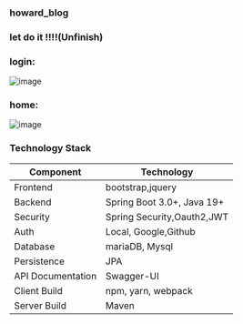 ### howard_blog

### let do it !!!!(Unfinish)

### login:
![image](https://user-images.githubusercontent.com/114131391/231535993-23a4483f-5d04-4d74-a6b1-9262f9f0e04f.png)


### home:
![image](https://user-images.githubusercontent.com/114131391/233279282-25f693d8-a53d-4a12-9d3d-1d4a97b2e1b4.png)


### Technology Stack
| Component         | Technology                 |
|-------------------|----------------------------|
| Frontend          | bootstrap,jquery           |
| Backend           | Spring Boot 3.0+, Java 19+ |
| Security          | Spring Security,Oauth2,JWT |
| Auth              | Local, Google,Github       |
| Database          | mariaDB, Mysql             |
| Persistence       | JPA                        |
| API Documentation | Swagger-UI                 |
| Client Build      | npm, yarn, webpack         |
| Server Build      | Maven                      |
